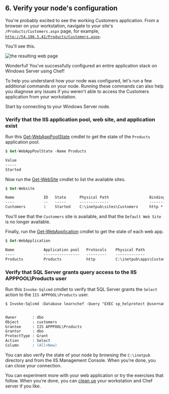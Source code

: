 ## 6. Verify your node's configuration

You're probably excited to see the working Customers application. From a browser on your workstation, navigate to your site's <code class="file-path">/Products/Customers.aspx</code> page, for example, <code class="file-path">http://54.186.5.41/Products/Customers.aspx</code>.

You'll see this.

![the resulting web page](/assets/images/misc/webapp_result_windows.png)

Wonderful! You've successfully configured an entire application stack on Windows Server using Chef!

To help you understand how your node was configured, let's run a few additional commands on your node. Running these commands can also help you diagnose any issues if you weren't able to access the Customers application from your workstation.

Start by connecting to your Windows Server node.

### Verify that the IIS application pool, web site, and application exist

Run this [Get-WebAppPoolState](https://technet.microsoft.com/en-us/library/ee807832.aspx) cmdlet to get the state of the `Products` application pool.

```ps
$ Get-WebAppPoolState -Name Products

Value
-----
Started
```

Now run the [Get-WebSite](https://technet.microsoft.com/en-us/library/ee790588.aspx) cmdlet to list the available sites.

```ps
$ Get-Website

Name             ID   State      Physical Path                  Bindings
----             --   -----      -------------                  --------
Customers        1    Started    C:\inetpub\sites\Customers     http *:80:
```

You'll see that the `Customers` site is available, and that the `Default Web Site` is no longer available.

Finally, run the [Get-WebApplication](https://technet.microsoft.com/en-us/library/ee790554.aspx) cmdlet to get the state of each web app.

```ps
$ Get-WebApplication

Name             Application pool   Protocols    Physical Path
----             ----------------   ---------    -------------
Products         Products           http         C:\inetpub\apps\Customers
```

### Verify that SQL Server grants query access to the IIS APPPOOL\Products user

Run this `Invoke-Sqlcmd` cmdlet to verify that SQL Server grants the `Select` action to the `IIS APPPOOL\Products` user.

```ps
$ Invoke-Sqlcmd -Database learnchef -Query "EXEC sp_helprotect @username = 'IIS APPPOOL\Products', @name = 'customers'"


Owner       : dbo
Object      : customers
Grantee     : IIS APPPOOL\Products
Grantor     : dbo
ProtectType : Grant
Action      : Select
Column      : (All+New)
```

You can also verify the state of your node by browsing the <code class="file-path">C:\inetpub</code> directory and from the IIS Management Console. When you're done, you can close your connection.

You can experiment more with your web application or try the exercises that follow. When you're done, you can [clean up](/manage-a-web-app/windows/get-set-up#cleaningupyourenvironment) your workstation and Chef server if you like.

